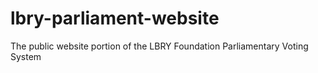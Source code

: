 # lbry-parliament-website
The public website portion of the LBRY Foundation Parliamentary Voting System
